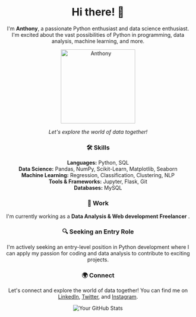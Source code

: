 <!-- Header -->
<h1 align="center">Hi there! 👋</h1>

<!-- Introduction -->
<p align="center">
  I'm <strong>Anthony</strong>, a passionate Python enthusiast and data science enthusiast.
  I'm excited about the vast possibilities of Python in programming, data analysis, machine learning, and more.
</p>

<!-- Photo -->
<p align="center">
  <img src="https://richtony.dev/wp-content/uploads/2023/10/richtonyy_1697661547063-e1697661617609.jpeg" alt="Anthony" width="200">
</p>

<!-- Bio -->
<p align="center">
  <em>Let's explore the world of data together!</em>
</p>

<!-- Skills -->
<h3 align="center">🛠️ Skills</h3>
<p align="center">
  <strong>Languages:</strong> Python, SQL<br>
  <strong>Data Science:</strong> Pandas, NumPy, Scikit-Learn, Matplotlib, Seaborn<br>
  <strong>Machine Learning:</strong> Regression, Classification, Clustering, NLP<br>
  <strong>Tools & Frameworks:</strong> Jupyter, Flask, Git<br>
  <strong>Databases:</strong> MySQL
</p>

<!-- Work Experience -->
<h3 align="center">💼 Work</h3>
<p align="center">
  I'm currently working as a <strong>Data Analysis & Web development</strong> <strong>Freelancer</strong> <!--, where I [briefly describe your responsibilities and achievements]-->.
</p>
<!-- Seeking an Entry Role -->
<h3 align="center">🔍 Seeking an Entry Role</h3>
<p align="center">
  I'm actively seeking an entry-level position in Python development where I can apply my passion for coding and data analysis to contribute to exciting projects.
</p>


<!-- Connect with Me -->
<h3 align="center">🌍 Connect</h3>
<p align="center">
  Let's connect and explore the world of data together! You can find me on <a href="https://www.linkedin.com/in/Oise">LinkedIn</a>, <a href="https://twitter.com/RichTonyy">Twitter</a>, and <a href="https://www.Instagram.com/richtony.dev">Instagram</a>.
</p>

<!-- GitHub Stats -->
<p align="center">
  <img src="https://github-readme-stats.vercel.app/api?username=CodeFalcon363&show_icons=true" alt="Your GitHub Stats">
</p>

<!---
CodeFalcon363/CodeFalcon363 is a ✨ special ✨ repository because its `README.md` (this file) appears on your GitHub profile.
You can click the Preview link to take a look at your changes.
--->
